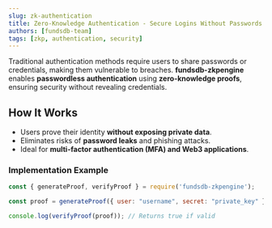 ```yaml
---
slug: zk-authentication
title: Zero-Knowledge Authentication - Secure Logins Without Passwords
authors: [fundsdb-team]
tags: [zkp, authentication, security]
---
```


Traditional authentication methods require users to share passwords or credentials, making them vulnerable to breaches. **fundsdb-zkpengine** enables **passwordless authentication** using **zero-knowledge proofs**, ensuring security without revealing credentials.  


## **How It Works**  

- Users prove their identity **without exposing private data**.  
- Eliminates risks of **password leaks** and phishing attacks.  
- Ideal for **multi-factor authentication (MFA) and Web3 applications**.  

### **Implementation Example**  

```js
const { generateProof, verifyProof } = require('fundsdb-zkpengine');

const proof = generateProof({ user: "username", secret: "private_key" });

console.log(verifyProof(proof)); // Returns true if valid